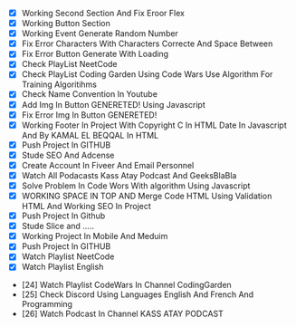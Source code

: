- [x] Working Second Section And Fix Eroor Flex
- [x] Working Button Section
- [x] Working Event Generate Random Number
- [x] Fix Error Characters With Characters Correcte And Space Between
- [x] Fix Error Button Generate With Loading
- [x] Check PlayList NeetCode
- [x] Check PlayList Coding Garden Using Code Wars Use Algorithm For Training Algoritihms
- [x] Check Name Convention In Youtube
- [x] Add Img In Button GENERETED! Using Javascript
- [x] Fix Error Img In Button GENERETED!
- [x] Working Footer In Project With Copyright C In HTML Date In Javascript And By KAMAL EL BEQQAL In HTML
- [x] Push Project In GITHUB
- [x] Stude SEO And Adcense
- [x] Create Account In Fiveer And Email Personnel
- [x] Watch All Podacasts Kass Atay Podcast And GeeksBlaBla
- [x] Solve Problem In Code Wors With algorithm Using Javascript
- [x] WORKING SPACE IN TOP AND Merge Code HTML Using Validation HTML And Working SEO In Project
- [x] Push Project In Github
- [x] Stude Slice and .....
- [x] Working Project In Mobile And Meduim
- [x] Push Project In GITHUB
- [x] Watch Playlist NeetCode 
- [x] Watch Playlist English
- [24] Watch Playlist CodeWars In Channel CodingGarden
- [25] Check Discord Using Languages English And French And Programming
- [26] Watch Podcast In Channel KASS ATAY PODCAST
